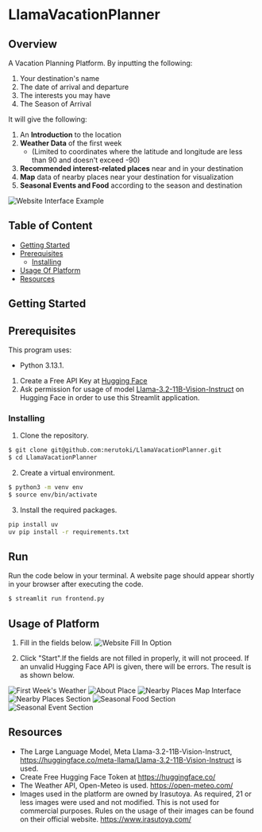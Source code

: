 # LlamaVacationPlanner

## Overview

A Vacation Planning Platform. By inputting the following:
1) Your destination's name
2) The date of arrival and departure 
3) The interests you may have 
4) The Season of Arrival

It will give the following:
1) An **Introduction** to the location
2) **Weather Data** of the first week 
   - (Limited to coordinates where the latitude and longitude are less than 90 and doesn't exceed -90)
3) **Recommended interest-related places** near and in your destination
4) **Map** data of nearby places near your destination for visualization
5) **Seasonal Events and Food** according to the season and destination

![Website Interface Example](./docs/user_fill_in.png)

## Table of Content
- [Getting Started](#getting-started)
- [Prerequisites](#prerequisites)
    - [Installing](#installing)
- [Usage Of Platform](#usage-of-platform)
- [Resources](#resources)

## Getting Started

## Prerequisites
This program uses:
- Python 3.13.1.


1. Create a Free API Key at [Hugging Face](https://huggingface.co/)
2. Ask permission for usage of model [Llama-3.2-11B-Vision-Instruct](https://huggingface.co/meta-llama/Llama-3.2-11B-Vision-Instruct) on Hugging Face in order to use this Streamlit application.

### Installing
1) Clone the repository.
```sh
$ git clone git@github.com:nerutoki/LlamaVacationPlanner.git
$ cd LlamaVacationPlanner
```

2) Create a virtual environment.

```sh
$ python3 -m venv env
$ source env/bin/activate
```

3) Install the required packages.

```sh
pip install uv
uv pip install -r requirements.txt
```

## Run
Run the code below in your terminal. A website page should appear shortly in your browser after executing the code.

```sh
$ streamlit run frontend.py
```

## Usage of Platform
1) Fill in the fields below. 
![Website Fill In Option](./docs/user_fill_in_after.png)

3) Click "Start".If the fields are not filled in properly, it will not proceed. If an unvalid Hugging Face API is given, there will be errors. The result is as shown below.

![First Week's Weather](./docs/weather.png)
![About Place](./docs/about.png)
![Nearby Places Map Interface](./docs/map.png)
![Nearby Places Section](./docs/nearby_places.png)
![Seasonal Food Section](./docs/seasonal_food.png)
![Seasonal Event Section](./docs/seasonal_events.png)

## Resources
- The Large Language Model, Meta Llama-3.2-11B-Vision-Instruct, https://huggingface.co/meta-llama/Llama-3.2-11B-Vision-Instruct is used.
- Create Free Hugging Face Token at https://huggingface.co/
- The Weather API, Open-Meteo is used. https://open-meteo.com/
- Images used in the platform are owned by Irasutoya. As required, 21 or less images were used and not modified. This is not used for commercial purposes. Rules on the usage of their images can be found on their official website. https://www.irasutoya.com/
